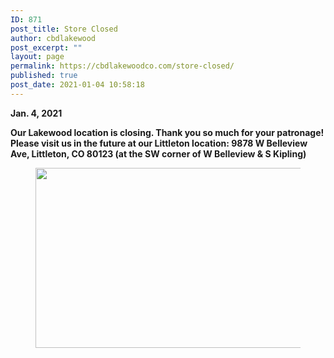 ```yaml
---
ID: 871
post_title: Store Closed
author: cbdlakewood
post_excerpt: ""
layout: page
permalink: https://cbdlakewoodco.com/store-closed/
published: true
post_date: 2021-01-04 10:58:18
---
```

<!-- wp:paragraph -->
<p><strong>Jan. 4, 2021</strong></p>
<!-- /wp:paragraph -->

<!-- wp:paragraph -->
<p><strong>Our Lakewood location is closing. Thank you so much for your patronage! Please visit us in the future at our Littleton location: 9878 W Belleview Ave, Littleton, CO 80123 (at the SW corner of W Belleview &amp; S Kipling)</strong></p>
<!-- /wp:paragraph -->

<!-- wp:paragraph -->
<p></p>
<!-- /wp:paragraph -->

<!-- wp:image {"id":868,"width":512,"height":288,"sizeSlug":"large"} -->
<figure class="wp-block-image size-large is-resized"><img src="https://cbdlakewoodco.com/wp-content/uploads/2021/01/storeclosed-1024x576.jpg" alt="" class="wp-image-868" width="512" height="288"/></figure>
<!-- /wp:image -->